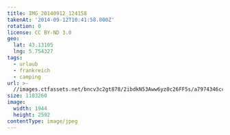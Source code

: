 ```yaml
---
title: IMG_20140912_124158
takenAt: '2014-09-12T10:41:58.000Z'
rotation: 0
license: CC BY-ND 3.0
geo:
  lat: 43.13105
  lng: 5.754327
tags:
  - urlaub
  - frankreich
  - camping
url: >-
  //images.ctfassets.net/bncv3c2gt878/2ibdkN53Aww6yz0c26FF5s/a7974346ccbd0428bc0633bd8fc0a09e/img_20140912_124158_28278610866_o
size: 1103260
image:
  width: 1944
  height: 2592
contentType: image/jpeg
---
```


